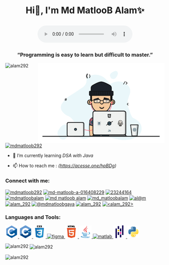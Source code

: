 <h1 align="center">Hi👋, I'm Md MatlooB Alam✨</h1>
<h2 
 align="center"> 
<audio controls autoplay>
  <a href=""M:\Coding\Html\Asma-Ul-Husna.mp3"" width=100% height=100%><span style='font-size:"30";'>&#127900;</span></a>
</audio>
</h2>

<h3 align="center">“Programming is easy to learn but difficult to master.”</h3>
<img align="right" alt="Coding" width="400" src="https://raw.githubusercontent.com/kvssankar/kvssankar/main/programmer.gif" width="50px">


<p align="left"> <img src="https://komarev.com/ghpvc/?username=alam292&label=Profile%20views&color=0e75b6&style=flat" alt="alam292" /> </p>

<p align="left"> <a href="https://twitter.com/mdmatloob292" target="blank"><img src="https://img.shields.io/twitter/follow/mdmatloob292?logo=twitter&style=for-the-badge" alt="mdmatloob292" /></a> </p>

- 🌱 I’m currently learning *DSA with Java*

- 📫 How to reach me : *(https://acesse.one/hpBDg)*

<h3 align="left">Connect with me:</h3>
<p align="left">
<a href="https://twitter.com/mdmatloob292" target="blank"><img align="center" src="https://raw.githubusercontent.com/rahuldkjain/github-profile-readme-generator/master/src/images/icons/Social/twitter.svg" alt="mdmatloob292" height="30" width="40" /></a>
<a href="https://linkedin.com/in/md-matloob-a-016408229" target="blank"><img align="center" src="https://raw.githubusercontent.com/rahuldkjain/github-profile-readme-generator/master/src/images/icons/Social/linked-in-alt.svg" alt="md-matloob-a-016408229" height="30" width="40" /></a>
<a href="https://stackoverflow.com/users/23244164" target="blank"><img align="center" src="https://raw.githubusercontent.com/rahuldkjain/github-profile-readme-generator/master/src/images/icons/Social/stack-overflow.svg" alt="23244164" height="30" width="40" /></a>
<a href="https://kaggle.com/mdmatloobalam" target="blank"><img align="center" src="https://raw.githubusercontent.com/rahuldkjain/github-profile-readme-generator/master/src/images/icons/Social/kaggle.svg" alt="mdmatloobalam" height="30" width="40" /></a>
<a href="https://fb.com/md matloob alam" target="blank"><img align="center" src="https://raw.githubusercontent.com/rahuldkjain/github-profile-readme-generator/master/src/images/icons/Social/facebook.svg" alt="md matloob alam" height="30" width="40" /></a>
<a href="https://instagram.com/md_matloobalam" target="blank"><img align="center" src="https://raw.githubusercontent.com/rahuldkjain/github-profile-readme-generator/master/src/images/icons/Social/instagram.svg" alt="md_matloobalam" height="30" width="40" /></a>
<a href="https://www.youtube.com/c/al@m" target="blank"><img align="center" src="https://raw.githubusercontent.com/rahuldkjain/github-profile-readme-generator/master/src/images/icons/Social/youtube.svg" alt="al@m" height="30" width="40" /></a>
<a href="https://www.codechef.com/users/alam_292" target="blank"><img align="center" src="https://cdn.jsdelivr.net/npm/simple-icons@3.1.0/icons/codechef.svg" alt="alam_292" height="30" width="40" /></a>
<a href="https://www.hackerrank.com/@mdmatloobgaya" target="blank"><img align="center" src="https://raw.githubusercontent.com/rahuldkjain/github-profile-readme-generator/master/src/images/icons/Social/hackerrank.svg" alt="@mdmatloobgaya" height="30" width="40" /></a>
<a href="https://www.leetcode.com/alam_292" target="blank"><img align="center" src="https://raw.githubusercontent.com/rahuldkjain/github-profile-readme-generator/master/src/images/icons/Social/leet-code.svg" alt="alam_292" height="30" width="40" /></a>
<a href="https://auth.geeksforgeeks.org/user/<alam_292>" target="blank"><img align="center" src="https://raw.githubusercontent.com/rahuldkjain/github-profile-readme-generator/master/src/images/icons/Social/geeks-for-geeks.svg" alt="<alam_292>" height="30" width="40" /></a>
</p>

<h3 align="left">Languages and Tools:</h3>
<p align="left"> <a href="https://www.cprogramming.com/" target="_blank" rel="noreferrer"> <img src="https://raw.githubusercontent.com/devicons/devicon/master/icons/c/c-original.svg" alt="c" width="40" height="40"/> </a> <a href="https://www.w3schools.com/cpp/" target="_blank" rel="noreferrer"> <img src="https://raw.githubusercontent.com/devicons/devicon/master/icons/cplusplus/cplusplus-original.svg" alt="cplusplus" width="40" height="40"/> </a> <a href="https://www.w3schools.com/css/" target="_blank" rel="noreferrer"> <img src="https://raw.githubusercontent.com/devicons/devicon/master/icons/css3/css3-original-wordmark.svg" alt="css3" width="40" height="40"/> </a> <a href="https://www.figma.com/" target="_blank" rel="noreferrer"> <img src="https://www.vectorlogo.zone/logos/figma/figma-icon.svg" alt="figma" width="40" height="40"/> </a> <a href="https://www.w3.org/html/" target="_blank" rel="noreferrer"> <img src="https://raw.githubusercontent.com/devicons/devicon/master/icons/html5/html5-original-wordmark.svg" alt="html5" width="40" height="40"/> </a> <a href="https://www.java.com" target="_blank" rel="noreferrer"> <img src="https://raw.githubusercontent.com/devicons/devicon/master/icons/java/java-original.svg" alt="java" width="40" height="40"/> </a> <a href="https://www.mathworks.com/" target="_blank" rel="noreferrer"> <img src="https://upload.wikimedia.org/wikipedia/commons/2/21/Matlab_Logo.png" alt="matlab" width="40" height="40"/> </a> <a href="https://pandas.pydata.org/" target="_blank" rel="noreferrer"> <img src="https://raw.githubusercontent.com/devicons/devicon/2ae2a900d2f041da66e950e4d48052658d850630/icons/pandas/pandas-original.svg" alt="pandas" width="40" height="40"/> </a> <a href="https://www.python.org" target="_blank" rel="noreferrer"> <img src="https://raw.githubusercontent.com/devicons/devicon/master/icons/python/python-original.svg" alt="python" width="40" height="40"/> </a> </p>

<p><img align="left" src="https://github-readme-stats.vercel.app/api/top-langs?username=alam292&show_icons=true&locale=en&layout=compact" alt="alam292" /></p>

<p>&nbsp;<img align="center" src="https://github-readme-stats.vercel.app/api?username=alam292&show_icons=true&locale=en" alt="alam292" /></p>

<p><img align="center" src="https://github-readme-streak-stats.herokuapp.com/?user=alam292&" alt="alam292" /></p>
